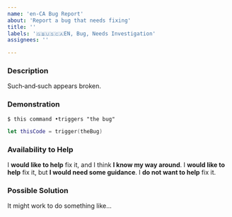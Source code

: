 ```yaml
---
name: 'en-CA Bug Report'
about: 'Report a bug that needs fixing'
title: ''
labels: '🇬🇧🇺🇸🇨🇦EN, Bug, Needs Investigation'
assignees: ''

---
```


<!--
 Reminder:
 Have you searched to see if a related issue exists already?
 If one exists, please add your information there instead.
 -->

### Description

Such‐and‐such appears broken.

### Demonstration

```shell
$ this command •triggers "the bug"
```

```swift
let thisCode = trigger(theBug)
```

<!-- Or provide a link to a demonstration elsewhere. -->

### Availability to Help

<!-- Keep only one of the following lines. -->
I **would like to help** fix it, and I think **I know my way around**.
I **would like to help** fix it, but **I would need some guidance**.
I **do not want to help** fix it.

### Possible Solution

It might work to do something like...
